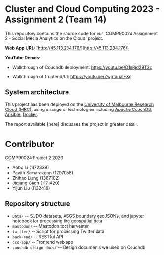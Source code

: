 # Cluster and Cloud Computing 2023 - Assignment 2 (Team 14)

This repository contains the source code for our 'COMP90024 Assignment 2 - Social Media Analytics on the Cloud' project.

**Web App URL:**  [http://45.113.234.176/](http://45.113.234.176/)

**YouTube Demos:**

* Walkthrough of Couchdb deployment: https://youtu.be/D1nRjd29T2c

* Walkthrough of frontend/UI: https://youtu.be/ZwgfauaIFXg

## System architecture

This project has been deployed on the [University of Melbourne Research Cloud (MRC)](https://dashboard.cloud.unimelb.edu.au/), using a range of technologies including [Apache CouchDB](https://couchdb.apache.org), [Ansible](https://www.ansible.com), [Docker](https://www.docker.com).

The report available [here] discusses the project in greater detail.

# Contributor

COMP90024 Project 2 2023

- Aobo Li (1172339)
- Pavith Samarakoon (1297058)
- Zhihao Liang (1367102)
- Jiqiang Chen (1171420)
- Yijun Liu (1132416)

## Repository structure

* `Data/` -- SUDO datasets, ASGS boundary geoJSONs, and jupyter notebook for processing the geospatial data
* `mastodon/` -- Mastodon toot harvester
* `twitter/` -- Script for processing Twitter data
* `back-end/` -- RESTful API
* `ccc-app/` -- Frontend web app
* `couchdb design docs/` -- Design documents we used on Couchdb
